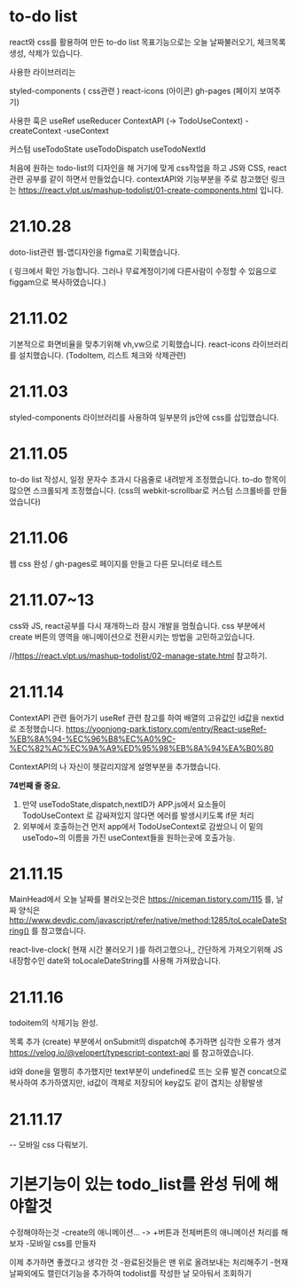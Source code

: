# to-do list
react와 css를 활용하여 만든 to-do list 목표기능으로는
오늘 날짜불러오기, 체크목록 생성, 삭제가 있습니다.

사용한 라이브러리는

styled-components ( css관련 )
react-icons (아이콘)
gh-pages (페이지 보여주기)

사용한 훅은
useRef
useReducer
ContextAPI (-> TodoUseContext)
-createContext
-useContext

커스텀
useTodoState
useTodoDispatch
useTodoNextId

처음에 원하는 todo-list의 디자인을 해
거기에 맞게 css작업을 하고 JS와 CSS, react관련 공부를 같이 하면서 만들었습니다.
contextAPI와 기능부분을 주로 참고했던 링크는 
https://react.vlpt.us/mashup-todolist/01-create-components.html
입니다.

# 21.10.28
doto-list관련 웹-앱디자인을 figma로 기획했습니다.

( 링크에서 확인 가능합니다. 그러나 무료계정이기에 다른사람이 수정할 수 있음으로 figgam으로 복사하였습니다.)

# 21.11.02
기본적으로 화면비율을 맞추기위해 vh,vw으로 기획했습니다. react-icons 라이브러리를 설치했습니다. (TodoItem, 리스트 체크와 삭제관련)

# 21.11.03
styled-components 라이브러리를 사용하여 일부분의 js안에 css를 삽입했습니다.

# 21.11.05
to-do list 작성시, 일정 문자수 초과시 다음줄로 내려받게 조정했습니다.
to-do 항목이 많으면 스크롤되게 조정했습니다.
(css의 webkit-scrollbar로 커스텀 스크롤바를 만들었습니다)

# 21.11.06
웹 css 완성 / gh-pages로 페이지를 만들고 다른 모니터로 테스트

# 21.11.07~13
css와 JS, react공부를 다시 재개하느라 잠시 개발을 멈췄습니다.
css 부분에서 create 버튼의 영역을 애니메이션으로 전환시키는 방법을 고민하고있습니다.

//https://react.vlpt.us/mashup-todolist/02-manage-state.html
참고하기.

# 21.11.14
ContextAPI 관련 들어가기
useRef 관련 참고를 하여 배열의 고유값인 id값을 nextid로 조정했습니다.
https://yoonjong-park.tistory.com/entry/React-useRef-%EB%8A%94-%EC%96%B8%EC%A0%9C-%EC%82%AC%EC%9A%A9%ED%95%98%EB%8A%94%EA%B0%80

ContextAPI의 나 자신이 헷갈리지않게 설명부분을 추가했습니다.


<b>74번째 줄 중요.</b>
1. 만약 useTodoState,dispatch,nextID가
APP.js에서 요소들이 TodoUseContext 로 감싸져있지 않다면 에러를 발생시키도록 if문 처리
2. 외부에서 호출하는건 먼저 app에서 TodoUseContext로 감쌌으니
이 밑의 useTodo~의 이름을 가진 useContext들을 원하는곳에 호출가능.

# 21.11.15
MainHead에서 오늘 날짜를 불러오는것은 
https://niceman.tistory.com/115
를, 날짜 양식은
http://www.devdic.com/javascript/refer/native/method:1285/toLocaleDateString()
를 참고했습니다.

react-live-clock( 현재 시간 불러오기 )를 하려고했으나,, 간단하게 가져오기위해 JS 내장함수인 date와 toLocaleDateString를 사용해 가져왔습니다.

# 21.11.16
todoitem의 삭제기능 완성.

목록 추가 (create) 부분에서 onSubmit의 dispatch에 추가하면 심각한 오류가 생겨
https://velog.io/@velopert/typescript-context-api
를 참고하였습니다.

id와 done을 멀쩡히 추가했지만 text부분이 undefined로 뜨는 오류 발견
concat으로 복사하여 추가하였지만, id값이 객체로 저장되어 key값도 같이 겹치는 상황발생

# 21.11.17
-- 모바일 css 다뤄보기.


# 기본기능이 있는 todo_list를 완성 뒤에 해야할것
수정해야하는것
-create의 애니메이션... -> +버튼과 전체버튼의 애니메이션 처리를 해보자
-모바일 css를 만들자

이제 추가하면 좋겠다고 생각한 것
-완료된것들은 맨 위로 올려보내는 처리해주기 
-현재 날짜외에도 캘린더기능을 추가하여 todolist를 작성한 날 모아둬서 조회하기